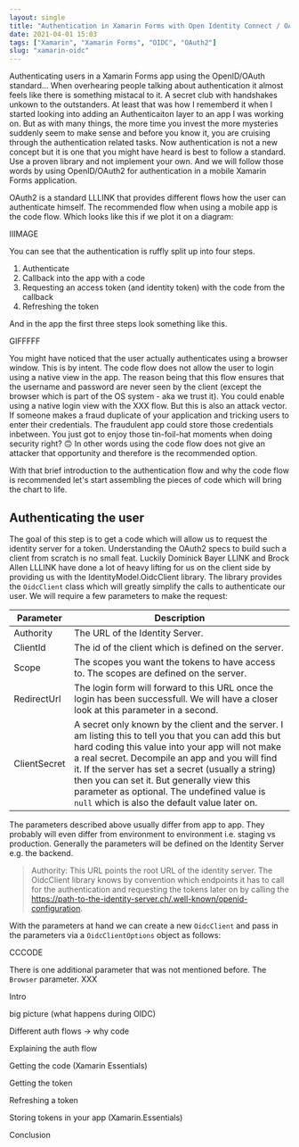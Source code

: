 ```yaml
---
layout: single
title: "Authentication in Xamarin Forms with Open Identity Connect / OAuth2"
date: 2021-04-01 15:03
tags: ["Xamarin", "Xamarin Forms", "OIDC", "OAuth2"]
slug: "xamarin-oidc"
---
```

Authenticating users in a Xamarin Forms app using the OpenID/OAuth standard... When overhearing people talking about authentication it almost feels like there is something mistacal to it. A secret club with handshakes unkown to the outstanders. At least that was how I rememberd it when I started looking into adding an Authenticaiton layer to an app I was working on. But as with many things, the more time you invest the more mysteries suddenly seem to make sense and before you know it, you are cruising through the authentication related tasks. Now authentication is not a new concept but it is one that you might have heard is best to follow a standard. Use a proven library and not implement your own. And we will follow those words by using OpenID/OAuth2 for authentication in a mobile Xamarin Forms application.

OAuth2 is a standard LLLINK that provides different flows how the user can authenticate himself. The recommended flow when using a mobile app is the code flow. Which looks like this if we plot it on a diagram:

IIIMAGE

You can see that the authentication is ruffly split up into four steps.

1. Authenticate
2. Callback into the app with a code
3. Requesting an access token (and identity token) with the code from the callback
4. Refreshing the token

And in the app the first three steps look something like this.

GIFFFFF

You might have noticed that the user actually authenticates using a browser window. This is by intent. The code flow does not allow the user to login using a native view in the app. The reason being that this flow ensures that the username and password are never seen by the client (except the browser which is part of the OS system - aka we trust it). You could enable using a native login view with the XXX flow. But this is also an attack vector. If someone makes a fraud duplicate of your application and tricking users to enter their credentials. The fraudulent app could store those credentials inbetween. You just got to enjoy those tin-foil-hat moments when doing security right? 🙃 In other words using the code flow does not give an attacker that opportunity and therefore is the recommended option.

With that brief introduction to the authentication flow and why the code flow is recommended let's start assembling the pieces of code which will bring the chart to life.

## Authenticating the user

The goal of this step is to get a code which will allow us to request the identity server for a token. Understanding the OAuth2 specs to build such a client from scratch is no small feat. Luckily Dominick Bayer LLINK and Brock Allen LLLINK have done a lot of heavy lifting for us on the client side by providing us with the IdentityModel.OidcClient library. The library provides the `OidcClient` class which will greatly simplify the calls to authenticate our user. We will require a few parameters to make the request:

| Parameter    | Description                                                  |
| ------------ | ------------------------------------------------------------ |
| Authority    | The URL of the Identity Server.                              |
| ClientId     | The id of the client which is defined on the server.         |
| Scope        | The scopes you want the tokens to have access to. The scopes are defined on the server. |
| RedirectUrl  | The login form will forward to this URL once the login has been successfull. We will have a closer look at this parameter in a second. |
| ClientSecret | A secret only known by the client and the server. I am listing this to tell you that you can add this but hard coding this value into your app will not make a real secret. Decompile an app and you will find it. If the server has set a secret (usually a string) then you can set it. But generally view this parameter as optional. The undefined value is `null` which is also the default value later on. |

The parameters described above usually differ from app to app. They probably will even differ from environment to environment i.e. staging vs production. Generally the parameters will be defined on the Identity Server e.g. the backend.

> Authority: This URL points the root URL of the identity server. The OidcClient library knows by convention which endpoints it has to call for the authentication and requesting the tokens later on by calling the https://path-to-the-identity-server.ch/.well-known/openid-configuration.

With the parameters at hand we can create a new `OidcClient` and pass in the parameters via a `OidcClientOptions` object as follows:

CCCODE

There is one additional parameter that was not mentioned before. The `Browser` parameter. XXX



Intro

big picture (what happens during OIDC)

Different auth flows -> why code

Explaining the auth flow

Getting the code (Xamarin Essentials)

Getting the token

Refreshing a token

Storing tokens in your app (Xamarin.Essentials)

Conclusion